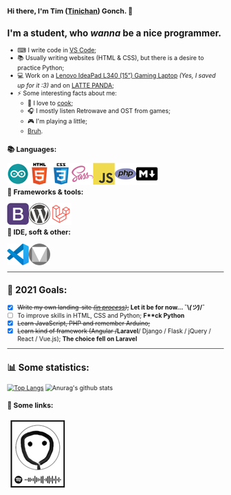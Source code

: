 ### Hi there, I'm Tim ([Tinichan][mygithub]) Gonch. 👋

## I'm a student, who _wanna_ be a nice programmer.

- ⌨ I write code in [VS Code][vscode];
- 📚 Usually writing websites (HTML & CSS), but there is a desire to practice Python;
- 💻 Work on a [Lenovo IdeaPad L340 (15”) Gaming Laptop][currentpc] _(Yes, I saved up for it :3)_ and on [LATTE PANDA][panda];
- ⚡ Some interesting facts about me:
  - 🥪 I love to [cook][laugh];
  - 🎧 I mostly listen Retrowave and OST from games;
  - 🎮 I'm playing a little;
  - [Bruh][bruh].

### 📚 Languages:
<!--
[<img align="left" alt="C++" width="50px" src="https://raw.githubusercontent.com/github/explore/80688e429a7d4ef2fca1e82350fe8e3517d3494d/topics/cpp/cpp.png"/>](https://github.com/topics/cpp)
[<img align="left" alt="SQL" width="50px" src="https://raw.githubusercontent.com/github/explore/80688e429a7d4ef2fca1e82350fe8e3517d3494d/topics/sql/sql.png"/>](https://github.com/topics/sql)
-->
[<img align="left" alt="Arduino" width="50px" src="https://raw.githubusercontent.com/github/explore/80688e429a7d4ef2fca1e82350fe8e3517d3494d/topics/arduino/arduino.png"/>](https://github.com/topics/arduino)
[<img align="left" alt="HTML 5" width="50px" src="https://raw.githubusercontent.com/github/explore/80688e429a7d4ef2fca1e82350fe8e3517d3494d/topics/html/html.png"/>](https://github.com/topics/html)
[<img align="left" alt="CSS 3" width="50px" src="https://raw.githubusercontent.com/github/explore/80688e429a7d4ef2fca1e82350fe8e3517d3494d/topics/css/css.png"/>](https://github.com/topics/css)
[<img align="left" alt="Sass" width="50px" src="https://raw.githubusercontent.com/github/explore/80688e429a7d4ef2fca1e82350fe8e3517d3494d/topics/sass/sass.png"/>](https://github.com/topics/sass)
<!-- [<img align="left" alt="Python" width="50px" src="https://raw.githubusercontent.com/github/explore/80688e429a7d4ef2fca1e82350fe8e3517d3494d/topics/python/python.png"/>](https://github.com/topics/python) -->
[<img align="left" alt="JavaScript" width="50px" src="https://raw.githubusercontent.com/github/explore/80688e429a7d4ef2fca1e82350fe8e3517d3494d/topics/javascript/javascript.png"/>](https://github.com/topics/javascript)
[<img align="left" alt="PHP" width="50px" src="https://raw.githubusercontent.com/github/explore/ccc16358ac4530c6a69b1b80c7223cd2744dea83/topics/php/php.png"/>](https://github.com/topics/php)
[<img align="left" alt="Markdown" width="50px" src="https://raw.githubusercontent.com/github/explore/80688e429a7d4ef2fca1e82350fe8e3517d3494d/topics/markdown/markdown.png"/>](https://github.com/topics/markdown)

<br>
<br>

### 🧰 Frameworks & tools:

[<img align="left" alt="Bootstrap" width="50px" src="https://raw.githubusercontent.com/github/explore/80688e429a7d4ef2fca1e82350fe8e3517d3494d/topics/bootstrap/bootstrap.png" style=""/>](https://github.com/topics/bootstrap)
[<img align="left" alt="WordPress" width="50px" src="https://raw.githubusercontent.com/github/explore/80688e429a7d4ef2fca1e82350fe8e3517d3494d/topics/wordpress/wordpress.png"/>](https://github.com/topics/wordpress)
[<img align="left" alt="Laravel" width="50px" src="https://raw.githubusercontent.com/github/explore/56a826d05cf762b2b50ecbe7d492a839b04f3fbf/topics/laravel/laravel.png"/>](https://github.com/topics/laravel)
<!--
[<img align="left" alt="Ajax" width="50px" src=""/>](https://github.com/topics/ajax)
[<img align="left" alt="jQuery" width="50px" src="https://raw.githubusercontent.com/github/explore/80688e429a7d4ef2fca1e82350fe8e3517d3494d/topics/jquery/jquery.png"/>](https://github.com/topics/jquery)
-->

<br>
<br>

### 💾 IDE, soft & other:

[<img align="left" alt="Visual Studio Code" width="50px" src="https://raw.githubusercontent.com/github/explore/80688e429a7d4ef2fca1e82350fe8e3517d3494d/topics/visual-studio-code/visual-studio-code.png"/>](https://code.visualstudio.com/)
<!--
[<img align="left" alt="Raspberry Pi" width="50px" src="https://raw.githubusercontent.com/github/explore/80688e429a7d4ef2fca1e82350fe8e3517d3494d/topics/raspberry-pi/raspberry-pi.png"/>](https://github.com/topics/raspberry-pi)
-->
[<img align="left" alt="Material design" width="50px" src="https://raw.githubusercontent.com/github/explore/80688e429a7d4ef2fca1e82350fe8e3517d3494d/topics/material-design/material-design.png"/>](https://github.com/topics/material-design)

<br>
<br>
<br>
<hr>

## 🎯 2021 Goals:

- [x] <del>Write my own landing-site _([in process][my_site])_;</del> **Let it be for now... ¯\\_(ツ)_/¯**
- [ ] To improve skills in HTML, CSS and Python; **F\*\*ck Python**
- [x] <del>Learn JavaScript, PHP and remember Arduino;</del>
- [x] <del>Learn kind of framework (Angular /</del><b>Laravel</b></del>/ Django / Flask / jQuery / React / Vue.js);</del> **The choice fell on Laravel**

<hr>

## 📊 Some statistics:

[![Top Langs](https://github-readme-stats.vercel.app/api/top-langs/?username=Tinichan)](https://github.com/anuraghazra/github-readme-stats)
![Anurag's github stats](https://github-readme-stats.vercel.app/api?username=Tinichan&show_icons=true)

### 🔗 Some links:

[<img align="center" alt="My Spotify" width="120px" src="https://github.com/Tinichan/Tinichan/blob/master/assets/images/mySpotify.jpeg" style="margin: 8px; border: 3px solid #000000;"/>][spotify]

<!--/////////////////////////////////-->

[laugh]: https://youtu.be/wgzdb0txR_c?t=280
[bruh]: https://www.youtube.com/watch?v=dQw4w9WgXcQ
[mygithub]: https://github.com/Tinichan
[vscode]: https://code.visualstudio.com/
[currentpc]: https://www.lenovo.com/us/en/laptops/ideapad/ideapad-gaming-laptops/IdeaPad-L340-15IRH-Gaming/p/88IPL301161
[panda]: http://www.lattepanda.com/products/3.html
[my_site]: https://github.com/Tinichan/My-site
[spotify]: https://open.spotify.com/user/2z68o3ril7kxltzxje509snjb?si=-DESlo4WTkufb0wz6XprtQ

<!--/////////////////////////////////-->
